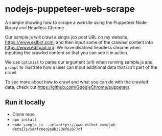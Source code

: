 # nodejs-puppeteer-web-scrape
A sample showing how to scrape a website using the Puppeteer Node library and Headless Chrome

Our sample.js will crawl a single job post URL on my website, https://www.eslbot.com, and then input some of the crawled content into https://www.editpad.org. We have disabled headless chrome when inputting the crawled content so that you can see it in action.

We use `optimist` to parse our argument (url) when running sample.js and `prompt` to illustrate how a user can input additional data that isn't part of the crawl.

To see more about how to crawl and what you can do with the crawled data, check out https://github.com/GoogleChrome/puppeteer.

## Run it locally

* Clone repo
* `npm install`
* `node sample.js --url=https://www.eslbot.com/job-details/5aafc0ec8a8b373ef82877cf`
